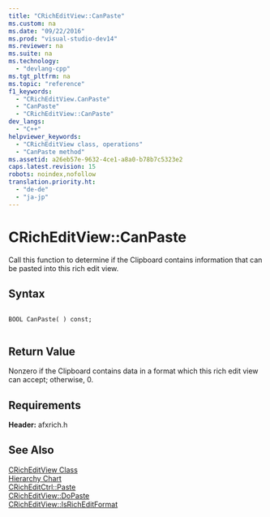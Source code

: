 ```yaml
---
title: "CRichEditView::CanPaste"
ms.custom: na
ms.date: "09/22/2016"
ms.prod: "visual-studio-dev14"
ms.reviewer: na
ms.suite: na
ms.technology: 
  - "devlang-cpp"
ms.tgt_pltfrm: na
ms.topic: "reference"
f1_keywords: 
  - "CRichEditView.CanPaste"
  - "CanPaste"
  - "CRichEditView::CanPaste"
dev_langs: 
  - "C++"
helpviewer_keywords: 
  - "CRichEditView class, operations"
  - "CanPaste method"
ms.assetid: a26eb57e-9632-4ce1-a8a0-b78b7c5323e2
caps.latest.revision: 15
robots: noindex,nofollow
translation.priority.ht: 
  - "de-de"
  - "ja-jp"
---
```

# CRichEditView::CanPaste
Call this function to determine if the Clipboard contains information that can be pasted into this rich edit view.  
  
## Syntax  
  
```  
  
BOOL CanPaste( ) const;  
  
```  
  
## Return Value  
 Nonzero if the Clipboard contains data in a format which this rich edit view can accept; otherwise, 0.  
  
## Requirements  
 **Header:** afxrich.h  
  
## See Also  
 [CRichEditView Class](../vs140/cricheditview-class.md)   
 [Hierarchy Chart](../vs140/hierarchy-chart.md)   
 [CRichEditCtrl::Paste](../vs140/cricheditctrl--paste.md)   
 [CRichEditView::DoPaste](../vs140/cricheditview--dopaste.md)   
 [CRichEditView::IsRichEditFormat](../vs140/cricheditview--isricheditformat.md)